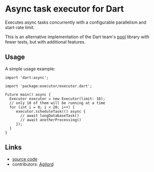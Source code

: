 # Async task executor for Dart

Executes async tasks concurrently with a configurable parallelism and start-rate limit.

This is an alternative implementation of the Dart team's
[pool](https://github.com/dart-lang/pool) library with fewer tests,
but with additional features.

## Usage

A simple usage example:

    import 'dart:async';
    
    import 'package:executor/executor.dart';
    
    Future main() async {
      Executor executor = new Executor(limit: 10);
      // only 10 of them will be running at a time
      for (int i = 0; i < 20; i++) {
         executor.scheduleTask(() async {
           // await longDatabaseTask()
           // await anotherProcessing()
         });
      }
    }

## Links

- [source code][source]
- contributors: [Agilord][agilord]

[source]: https://github.com/agilord/db_executor
[agilord]: https://www.agilord.com/
